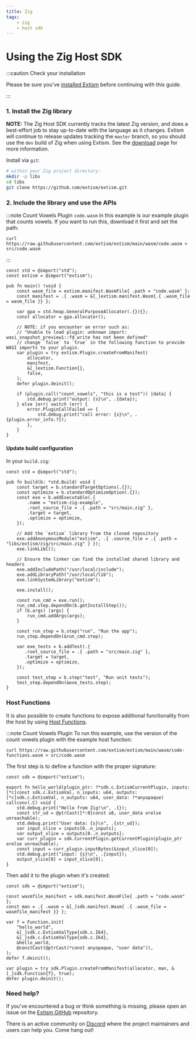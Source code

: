 ```yaml
---
title: Zig
tags:
    - zig
    - host sdk
---
```


# Using the Zig Host SDK

:::caution Check your installation

Please be sure you've [installed Extism](/docs/install) before continuing with this guide.

:::

### 1. Install the Zig library
**NOTE:** The Zig Host SDK currently tracks the latest Zig version, and does a best-effort job
to stay up-to-date with the language as it changes. Extism will continue to release updates tracking
the `master` branch, so you should use the `dev` build of Zig when using Extism. See the [download](https://ziglang.org/download/) 
page for more information.

Install via `git`:
```sh
# within your Zig project directory:
mkdir -p libs
cd libs
git clone https://github.com/extism/extism.git
```

### 2. Include the library and use the APIs

:::note Count Vowels Plugin
`code.wasm` in this example is our example plugin that counts vowels. If you want to run this, download it first and set the path:

```
curl https://raw.githubusercontent.com/extism/extism/main/wasm/code.wasm > src/code.wasm
```
:::

```zig title=src/main.zig
const std = @import("std");
const extism = @import("extism");

pub fn main() !void {
    const wasm_file = extism.manifest.WasmFile{ .path = "code.wasm" };
    const manifest = .{ .wasm = &[_]extism.manifest.Wasm{.{ .wasm_file = wasm_file }} };

    var gpa = std.heap.GeneralPurposeAllocator(.{}){};
    const allocator = gpa.allocator();

    // NOTE: if you encounter an error such as: 
    // "Unable to load plugin: unknown import: wasi_snapshot_preview1::fd_write has not been defined"
    // change `false` to `true` in the following function to provide WASI imports to your plugin.
    var plugin = try extism.Plugin.createFromManifest(
        allocator,
        manifest,
        &[_]extism.Function{},
        false,
    );
    defer plugin.deinit();

    if (plugin.call("count_vowels", "this is a test")) |data| {
        std.debug.print("output: {s}\n", .{data});
    } else |err| switch (err) {
        error.PluginCallFailed => {
            std.debug.print("call error: {s}\n", .{plugin.error_info.?});
        },
    }
}
```

#### Update build configuration

In your `build.zig`:

```zig title=build.zig
const std = @import("std");

pub fn build(b: *std.Build) void {
    const target = b.standardTargetOptions(.{});
    const optimize = b.standardOptimizeOption(.{});
    const exe = b.addExecutable(.{
        .name = "extism-zig-example", 
        .root_source_file = .{ .path = "src/main.zig" },        
        .target = target,
        .optimize = optimize,
    });

    // Add the `extism` library from the cloned repository
    exe.addAnonymousModule("extism", .{ .source_file = .{ .path = "libs/extism/zig/src/main.zig" } });    
    exe.linkLibC();
    
    // Ensure the linker can find the installed shared library and headers
    exe.addIncludePath("/usr/local/include");
    exe.addLibraryPath("/usr/local/lib");
    exe.linkSystemLibrary("extism");
    
    exe.install();

    const run_cmd = exe.run();
    run_cmd.step.dependOn(b.getInstallStep());
    if (b.args) |args| {
        run_cmd.addArgs(args);
    }

    const run_step = b.step("run", "Run the app");
    run_step.dependOn(&run_cmd.step);

    var exe_tests = b.addTest(.{
       .root_source_file = .{ .path = "src/main.zig" },
       .target = target,
       .optimize = optimize,
    });

    const test_step = b.step("test", "Run unit tests");
    test_step.dependOn(&exe_tests.step);
}
```

### Host Functions

It is also possible to create functions to expose additional functionality from the host by using [Host Functions](/docs/concepts/host-functions/).

:::note Count Vowels Plugin
To run this example, use the version of the count vowels plugin with the example host function:

```
curl https://raw.githubusercontent.com/extism/extism/main/wasm/code-functions.wasm > src/code.wasm
```

The first step is to define a function with the proper signature:

```zig
const sdk = @import("extism");

export fn hello_world(plugin_ptr: ?*sdk.c.ExtismCurrentPlugin, inputs: [*c]const sdk.c.ExtismVal, n_inputs: u64, outputs: [*c]sdk.c.ExtismVal, n_outputs: u64, user_data: ?*anyopaque) callconv(.C) void {
    std.debug.print("Hello from Zig!\n", .{});
    const str_ud = @ptrCast([*:0]const u8, user_data orelse unreachable);
    std.debug.print("User data: {s}\n", .{str_ud});
    var input_slice = inputs[0..n_inputs];
    var output_slice = outputs[0..n_outputs];
    var curr_plugin = sdk.CurrentPlugin.getCurrentPlugin(plugin_ptr orelse unreachable);
    const input = curr_plugin.inputBytes(&input_slice[0]);
    std.debug.print("input: {s}\n", .{input});
    output_slice[0] = input_slice[0];
}
```

Then add it to the plugin when it's created: 

```zig
const sdk = @import("extism");

const wasmfile_manifest = sdk.manifest.WasmFile{ .path = "code.wasm" };
const man = .{ .wasm = &[_]sdk.manifest.Wasm{ .{ .wasm_file = wasmfile_manifest }} };

var f = Function.init(
    "hello_world",
    &[_]sdk.c.ExtismValType{sdk.c.I64},
    &[_]sdk.c.ExtismValType{sdk.c.I64},
    &hello_world,
    @constCast(@ptrCast(*const anyopaque, "user data")),
);
defer f.deinit();

var plugin = try sdk.Plugin.createFromManifest(allocator, man, &[_]sdk.Function{f}, true);
defer plugin.deinit();
```

### Need help?

If you've encountered a bug or think something is missing, please open an issue on the [Extism GitHub](https://github.com/extism/extism) repository.

There is an active community on [Discord](https://discord.gg/cx3usBCWnc) where the project maintainers and users can help you. Come hang out!

